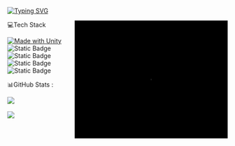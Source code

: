 [![Typing SVG](https://readme-typing-svg.herokuapp.com?font=Fira+Code&pause=1000&random=false&width=435&lines=Hello!++I'm+Minh+Quan+%E2%99%A1)](https://git.io/typing-svg) 
<p target="_blank">
  <img align="right" top="100" height="270" width=350" alt="GIF" src="https://github.com/phammquan/Image/blob/main/Unity-LogotypeIcon_Short_v6_0.gif">
</p>

💻Tech Stack

[![Made with Unity](https://img.shields.io/badge/Made%20with-Unity-57b9d3.svg?style=for-the-badge&logo=unity)](https://unity3d.com)
![Static Badge](https://img.shields.io/badge/C%23-purple?style=for-the-badge&logo=csharp&logoSize=auto)
![Static Badge](https://img.shields.io/badge/Firebase-blue?style=for-the-badge&logo=firebase&logoSize=auto)
![Static Badge](https://img.shields.io/badge/Java-blue?style=for-the-badge&logo=java&logoSize=auto)
![Static Badge](https://img.shields.io/badge/C%2FC%2B%2B-blue?style=for-the-badge&logo=C%2B%2B&logoSize=auto)




📊GitHub Stats :
  
![](https://github-readme-stats.vercel.app/api/top-langs/?username=phammquan&theme=blueberry&hide_border=true&include_all_commits=true&count_private=false&layout=compact)

[![](https://visitcount.itsvg.in/api?id=phammquan&icon=0&color=0)](https://visitcount.itsvg.in)


